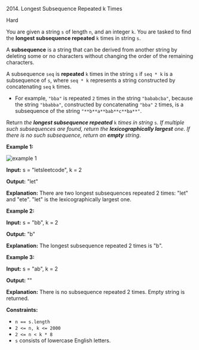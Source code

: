 2014\. Longest Subsequence Repeated k Times

Hard

You are given a string `s` of length `n`, and an integer `k`. You are tasked to find the **longest subsequence repeated** `k` times in string `s`.

A **subsequence** is a string that can be derived from another string by deleting some or no characters without changing the order of the remaining characters.

A subsequence `seq` is **repeated** `k` times in the string `s` if `seq * k` is a subsequence of `s`, where `seq * k` represents a string constructed by concatenating `seq` `k` times.

*   For example, `"bba"` is repeated `2` times in the string `"bababcba"`, because the string `"bbabba"`, constructed by concatenating `"bba"` `2` times, is a subsequence of the string `"**b**a**bab**c**ba**"`.

Return _the **longest subsequence repeated**_ `k` _times in string_ `s`_. If multiple such subsequences are found, return the **lexicographically largest** one. If there is no such subsequence, return an **empty** string_.

**Example 1:**

![example 1](https://leetcode-in-java.github.io/src/main/java/g2001_2100/s2014_longest_subsequence_repeated_k_times/longest-subsequence-repeat-k-times.png)

**Input:** s = "letsleetcode", k = 2

**Output:** "let"

**Explanation:** There are two longest subsequences repeated 2 times: "let" and "ete". "let" is the lexicographically largest one.

**Example 2:**

**Input:** s = "bb", k = 2

**Output:** "b"

**Explanation:** The longest subsequence repeated 2 times is "b".

**Example 3:**

**Input:** s = "ab", k = 2

**Output:** ""

**Explanation:** There is no subsequence repeated 2 times. Empty string is returned.

**Constraints:**

*   `n == s.length`
*   `2 <= n, k <= 2000`
*   `2 <= n < k * 8`
*   `s` consists of lowercase English letters.